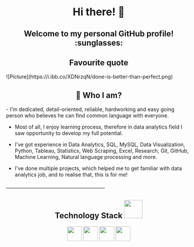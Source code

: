 
<h1 align='center' >
  
Hi there! 👋</h1>

<h2 align='center' > Welcome to my personal GitHub profile! :sunglasses: </h2>

<h2 align='center' >  Favourite quote </h2>
![Picture](https://i.ibb.co/XDNrzqN/done-is-better-than-perfect.png)


<p align="center">
<h2 align='center'>
   🌱  Who I am? 
</h2>
- I'm dedicated, detail-oriented, reliable, hardworking and easy going person who believes he can find common language with everyone.

- Most of all, I enjoy learning process, therefore in data analytics field I saw opportunity to develop my full potential.

- I’ve got experience in Data Analytics, SQL, MySQL, Data Visualization, Python, Tableau, Statistics, Web Scraping, Excel, Research, Git, GitHub, Machine Learning, Natural language processing and more.

- I've done multiple projects, which helped me to get familiar with data analytics job, and to realise that, this is for me!
</p>
__________________________________________
<h2 align="center">Technology Stack <img src="https://media.giphy.com/media/iDaCeaKrHhUI1I8e2b/giphy.gif" width="50"></h2>

<p align='center'>
<img height="40" src="https://img.shields.io/badge/-Python-3776AB?logo=python&logoColor=white&style=flat"/> <img height="40" src="https://img.shields.io/badge/-Jupyter-F37626?logo=jupyter&logoColor=white&style=flat"/> <img height="40" src="https://img.shields.io/badge/-MySQL-4479A1?logo=mysql&logoColor=white&style=flat"/> <img height="40" src="https://img.shields.io/badge/-Tableau-315F85?logo=tableau&logoColor=white&style=flat"/>
</p>

